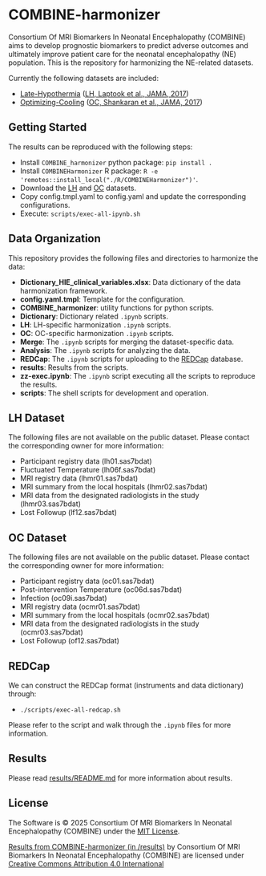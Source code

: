 # COMBINE-harmonizer

Consortium Of MRI Biomarkers In Neonatal Encephalopathy (COMBINE) aims to develop prognostic biomarkers to predict adverse outcomes and ultimately improve patient care for the neonatal encephalopathy (NE) population. This is the repository for harmonizing the NE-related datasets.

Currently the following datasets are included:

* [Late-Hypothermia](https://doi.org/10.57982/hs6z-4j46) ([LH, Laptook et al., JAMA, 2017](https://doi.org/10.1001/jama.2017.14972))
* [Optimizing-Cooling](https://doi.org/10.57982/yjay-3487) ([OC, Shankaran et al., JAMA, 2017](10.1001/jama.2017.7218))

## Getting Started

The results can be reproduced with the following steps:

* Install `COMBINE_harmonizer` python package: `pip install .`
* Install `COMBINEHarmonizer` R package: `R -e 'remotes::install_local("./R/COMBINEHarmonizer")'`.
* Download the [LH](https://doi.org/10.57982/hs6z-4j46) and [OC](https://doi.org/10.57982/yjay-3487) datasets.
* Copy config.tmpl.yaml to config.yaml and update the corresponding configurations.
* Execute: `scripts/exec-all-ipynb.sh`

## Data Organization

This repository provides the following files and directories to harmonize the data:

* **Dictionary_HIE_clinical_variables.xlsx**: Data dictionary of the data harmonization framework.
* **config.yaml.tmpl**: Template for the configuration.
* **COMBINE_harmonizer**: utility functions for python scripts.
* **Dictionary**: Dictionary related `.ipynb` scripts.
* **LH**: LH-specific harmonization `.ipynb` scripts.
* **OC**: OC-specific harmonization `.ipynb` scripts.
* **Merge**: The `.ipynb` scripts for merging the dataset-specific data.
* **Analysis**: The `.ipynb` scripts for analyzing the data.
* **REDCap**: The `.ipynb` scripts for uploading to the [REDCap](https://project-redcap.org/) database.
* **results**: Results from the scripts.
* **zz-exec.ipynb**: The `.ipynb` script executing all the scripts to reproduce the results.
* **scripts**: The shell scripts for development and operation.

## LH Dataset

The following files are not available on the public dataset. Please contact the corresponding owner for more information:

* Participant registry data (lh01.sas7bdat)
* Fluctuated Temperature (lh06f.sas7bdat)
* MRI registry data (lhmr01.sas7bdat)
* MRI summary from the local hospitals (lhmr02.sas7bdat)
* MRI data from the designated radiologists in the study (lhmr03.sas7bdat)
* Lost Followup (lf12.sas7bdat)

## OC Dataset

The following files are not available on the public dataset. Please contact the corresponding owner for more information:

* Participant registry data (oc01.sas7bdat)
* Post-intervention Temperature (oc06d.sas7bdat)
* Infection (oc09i.sas7bdat)
* MRI registry data (ocmr01.sas7bdat)
* MRI summary from the local hospitals (ocmr02.sas7bdat)
* MRI data from the designated radiologists in the study (ocmr03.sas7bdat)
* Lost Followup (of12.sas7bdat)

## REDCap

We can construct the REDCap format (instruments and data dictionary) through:

* `./scripts/exec-all-redcap.sh`

Please refer to the script and walk through the `.ipynb` files for more information.

## Results

Please read [results/README.md](https://github.com/i3-research/COMBINE-harmonizer/tree/main/results/README.md) for more information about results.

## License

The Software is © 2025 Consortium Of MRI Biomarkers In Neonatal Encephalopathy (COMBINE) under the [MIT License](https://opensource.org/license/mit).

[Results from COMBINE-harmonizer (in /results)](https://github.com/i3-research/COMBINE-harmonizer/tree/main/results) by Consortium Of MRI Biomarkers In Neonatal Encephalopathy (COMBINE) are licensed under [Creative Commons Attribution 4.0 International](https://creativecommons.org/licenses/by/4.0)

